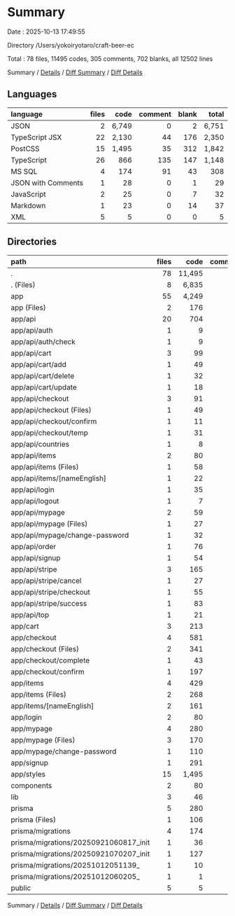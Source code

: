 # Summary

Date : 2025-10-13 17:49:55

Directory /Users/yokoiryotaro/craft-beer-ec

Total : 78 files,  11495 codes, 305 comments, 702 blanks, all 12502 lines

Summary / [Details](details.md) / [Diff Summary](diff.md) / [Diff Details](diff-details.md)

## Languages
| language | files | code | comment | blank | total |
| :--- | ---: | ---: | ---: | ---: | ---: |
| JSON | 2 | 6,749 | 0 | 2 | 6,751 |
| TypeScript JSX | 22 | 2,130 | 44 | 176 | 2,350 |
| PostCSS | 15 | 1,495 | 35 | 312 | 1,842 |
| TypeScript | 26 | 866 | 135 | 147 | 1,148 |
| MS SQL | 4 | 174 | 91 | 43 | 308 |
| JSON with Comments | 1 | 28 | 0 | 1 | 29 |
| JavaScript | 2 | 25 | 0 | 7 | 32 |
| Markdown | 1 | 23 | 0 | 14 | 37 |
| XML | 5 | 5 | 0 | 0 | 5 |

## Directories
| path | files | code | comment | blank | total |
| :--- | ---: | ---: | ---: | ---: | ---: |
| . | 78 | 11,495 | 305 | 702 | 12,502 |
| . (Files) | 8 | 6,835 | 76 | 26 | 6,937 |
| app | 55 | 4,249 | 133 | 614 | 4,996 |
| app (Files) | 2 | 176 | 4 | 12 | 192 |
| app/api | 20 | 704 | 54 | 130 | 888 |
| app/api/auth | 1 | 9 | 1 | 1 | 11 |
| app/api/auth/check | 1 | 9 | 1 | 1 | 11 |
| app/api/cart | 3 | 99 | 10 | 19 | 128 |
| app/api/cart/add | 1 | 49 | 5 | 7 | 61 |
| app/api/cart/delete | 1 | 32 | 4 | 7 | 43 |
| app/api/cart/update | 1 | 18 | 1 | 5 | 24 |
| app/api/checkout | 3 | 91 | 7 | 14 | 112 |
| app/api/checkout (Files) | 1 | 49 | 4 | 7 | 60 |
| app/api/checkout/confirm | 1 | 11 | 1 | 3 | 15 |
| app/api/checkout/temp | 1 | 31 | 2 | 4 | 37 |
| app/api/countries | 1 | 8 | 1 | 1 | 10 |
| app/api/items | 2 | 80 | 5 | 18 | 103 |
| app/api/items (Files) | 1 | 58 | 4 | 14 | 76 |
| app/api/items/[nameEnglish] | 1 | 22 | 1 | 4 | 27 |
| app/api/login | 1 | 35 | 3 | 7 | 45 |
| app/api/logout | 1 | 7 | 1 | 1 | 9 |
| app/api/mypage | 2 | 59 | 2 | 15 | 76 |
| app/api/mypage (Files) | 1 | 27 | 1 | 7 | 35 |
| app/api/mypage/change-password | 1 | 32 | 1 | 8 | 41 |
| app/api/order | 1 | 76 | 5 | 10 | 91 |
| app/api/signup | 1 | 54 | 4 | 8 | 66 |
| app/api/stripe | 3 | 165 | 12 | 33 | 210 |
| app/api/stripe/cancel | 1 | 27 | 4 | 6 | 37 |
| app/api/stripe/checkout | 1 | 55 | 4 | 11 | 70 |
| app/api/stripe/success | 1 | 83 | 4 | 16 | 103 |
| app/api/top | 1 | 21 | 3 | 3 | 27 |
| app/cart | 3 | 213 | 5 | 14 | 232 |
| app/checkout | 4 | 581 | 10 | 50 | 641 |
| app/checkout (Files) | 2 | 341 | 3 | 28 | 372 |
| app/checkout/complete | 1 | 43 | 3 | 6 | 52 |
| app/checkout/confirm | 1 | 197 | 4 | 16 | 217 |
| app/items | 4 | 429 | 14 | 38 | 481 |
| app/items (Files) | 2 | 268 | 10 | 18 | 296 |
| app/items/[nameEnglish] | 2 | 161 | 4 | 20 | 185 |
| app/login | 2 | 80 | 3 | 9 | 92 |
| app/mypage | 4 | 280 | 6 | 22 | 308 |
| app/mypage (Files) | 3 | 170 | 3 | 12 | 185 |
| app/mypage/change-password | 1 | 110 | 3 | 10 | 123 |
| app/signup | 1 | 291 | 2 | 27 | 320 |
| app/styles | 15 | 1,495 | 35 | 312 | 1,842 |
| components | 2 | 80 | 0 | 4 | 84 |
| lib | 3 | 46 | 3 | 10 | 59 |
| prisma | 5 | 280 | 93 | 48 | 421 |
| prisma (Files) | 1 | 106 | 2 | 5 | 113 |
| prisma/migrations | 4 | 174 | 91 | 43 | 308 |
| prisma/migrations/20250921060817_init | 1 | 36 | 8 | 12 | 56 |
| prisma/migrations/20250921070207_init | 1 | 127 | 66 | 25 | 218 |
| prisma/migrations/20251012051139_ | 1 | 10 | 10 | 5 | 25 |
| prisma/migrations/20251012060205_ | 1 | 1 | 7 | 1 | 9 |
| public | 5 | 5 | 0 | 0 | 5 |

Summary / [Details](details.md) / [Diff Summary](diff.md) / [Diff Details](diff-details.md)